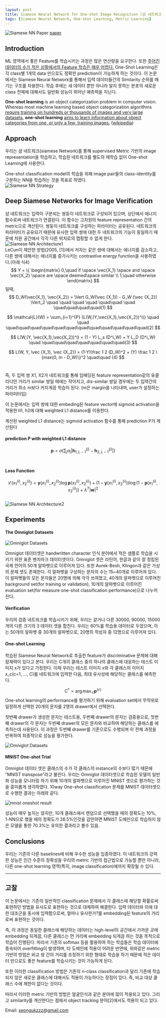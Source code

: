 ```yaml
---
layout: post
title: Siamese Neural Network for One-shot Image Recognition (샴 네트워크)
tags: [Siamese Neural Network, One-shot Learning, Metric Learning]
---
```

![Siamese NN Paper](https://github.com/uk-kim/uk-kim.github.io/blob/master/_posts/2018-10-07-siamese_nn/siamese_paper_intro.png?raw=true)
[paper](https://www.cs.cmu.edu/~rsalakhu/papers/oneshot1.pdf)

## Introduction
ML 영역에서 좋은 Feature를 학습시키는 과정은 많은 연산량을 요구한다. 또한 <u>주어진 데이터의 수가 적은 상황에서의 Feature 학습은 매우 어렵다.</u> One-Shot Learning은 각 class별 1개의 data 만으로도 정확한 prediction이 가능하게 하는 것이다. 이 논문에서는 Siamese Neural Network를 통해서 입력 데이터들간의 Similarity 순위를 매기는 구조를 차용한다. 학습 후에는 새 데이터 뿐만 아니라 알지 못하는 분포의 새로운 class 전체에 대해서도 일반화 성능이 뛰어난 예측력을 지닌다.

<b>One-shot learning</b> is an object categorization problem in computer vision. Whereas most machine learning based object categorization algorithms <u>require training on hundreds or thousands of images and very large datasets</u>, <b>one-shot learning</b> <u>aims to learn information about object categories from one, or only a few, training images.</u> ([wikipedia](https://en.wikipedia.org/wiki/One-shot_learning))


## Approach
우리는 샴 네트워크(siamese Network)를 통해 supervised Metric 기반의 image representation을 학습하고, 학습된 네트워크를 별도의 재학습 없이 One-shot Learning에 사용한다.

One-shot classification model의 학습을 위해 image pair들의 class-identity를 구분하는 NN을 학습하는 것을 목표로 하였다.
<br/>
![Siamese NN Strategy](https://github.com/uk-kim/uk-kim.github.io/blob/master/_posts/2018-10-07-siamese_nn/siamese_fig1_strategy.png?raw=true)
<br/>
## Deep Siamese Networks for Image Verification

샴 네트워크는 입력이 구분되는 쌍둥이 네트워크로 구성되어 있으며, 상단에서 에너지 함수로써 네트워크가 연결된다. 이 함수는 고차원의 feature representation 간의 metric으로 계산된다. 쌍둥이 네트워크를 구성하는 파라미터는 공유된다. 네트워크의 파라미터가 공유되기 때문에 유사한 입력 쌍에 대한 두 네트워크의 기능이 동일하기 때문에 차원 공간에서 각각 다른 위치로의 맵핑할 수 없게 한다.
<br/>
![Siamese NN Architecture1](https://github.com/uk-kim/uk-kim.github.io/blob/master/_posts/2018-10-07-siamese_nn/siamese_network_architecture_1.jpeg?raw=true)
<br/>
LeCun이 제안한 방법(2005, [1])에서 저자는 같은 쌍에 대해서는 에너지를 감소하고, 다른 쌍에 대해서는 에너지를 증가시키는 contrastive energy function을 사용하였다.(아래 식4)
<br/>
$$
Y = \{ \begin{matrix} 0,\quad if \space \vec{X_1} \space and \space \vec{X_2} \space are \space deemed\space similar \\ 1,\quad otherwise \end{matrix}
$$
일때,
<br/>
$$
D_W(\vec{X_1}, \vec{X_2}) = \Vert G_W(\vec {X_1}) - G_W (\vec {X_2}) \Vert_2 \quad \quad \quad \quad \quad\quad \quad \quad\quad\quad\quad(1)
$$

$$ \mathcal{L}(W) = \sum_{i=1}^{P} {L(W,(Y,\vec{X_1},\vec{X_2})^i)} \quad \quad \quad\quad\quad\quad\quad\quad\quad\quad\quad\quad\quad\quad(2)
$$

$$
L(W,(Y, \vec{X_1},\vec{X_2})^i) = (1 - Y) L_s (D^i_W) + Y L_D (D^i_W) \quad \quad\quad\quad\quad\quad\quad\quad(3)
$$

$$
L(W, Y, \vec {X_1}, \vec {X_2}) = (1-Y)\frac 1 2 (D_W)^2 + (Y) \frac 1 2 \{max(0, m - D_W)\}^2 \quad\quad (4)
$$
<br/>

즉, 두 입력 쌍 X1, X2가 네트워크를 통해 임배딩된 feature representation같의 유클리디안 거리가 similar 쌍일 때에는 작아지고, dis-similar 쌍일 경우에는 두 입력간의 거리가 최소 m보다 커지게끔 학습이 된다. (m은 margin을 나타내며, user가 설정하는 파라미터임)

이 논문에서는 입력 쌍에 대한 embeding된 feature vector에 sigmoid activation을 적용한 h1, h2에 대해 weighted L1 distance를 이용한다.

계산된 weighted L1 distance는 sigmoid activation 함수를 통해 prediction P가 계산된다
<br/>
#### prediction P with weighted L1 distance
$$
\mathbf{p} = \sigma (\sum{}_j \alpha_j \vert \mathbf{h}_{1, L-1}^{(j)} - \mathbf{h}_{2, L-1} ^{(j)} \vert)
$$
<br/>
#### Loss Function
$$
\mathcal{L} (x_1^{(i)}, x_2^{(i)}) = \mathbf{y} (x_1^{(i)}, x_2^{(i)}) \log{\mathbf{p} (x_1^{(i)}, x_2^{(i)})} + (1 - \mathbf{y} (x_1^{(i)}, x_2^{(i)})) \log {(1 - \mathbf{p} (x_1^{(i)}, x_2^{(i)}))} + \lambda^T \vert \mathbf{w} \vert ^2
$$
<br/>
![Siamese NN Architecture2](https://github.com/uk-kim/uk-kim.github.io/blob/master/_posts/2018-10-07-siamese_nn/siamese_network_architecture.jpeg?raw=true)
<br/>

## Experiments

#### The Omniglot Datasets
![Omniglot Datasets](https://github.com/uk-kim/uk-kim.github.io/blob/master/_posts/2018-10-07-siamese_nn/omniglot_dataset_characters.jpeg?raw=true)

Omniglot 데이터셋은 handwritten character 인식 분야에서 적은 샘플로 학습을 시키기 위한 표준 벤치마크  데이터셋이다. Omniglot 셋은 라틴어, 한글과 같이 잘 정립된 국제 언어의 50개 알파벳으로 이루어져 있다. 또한 Aurek-Besh, Klingon과 같은 가상의 문제 셋도 존재한다. 각 알파벳을 구성하는 문자의 수는 15~40개로 이루어져 있다. 이 알파벳들의 모든 문자들은 20명에 의해 각각 쓰여졌고, 40개의 알파벳으로 이루어진 background set(for training or validation), 10개의 알파벳으로 이루어진 evaluation set(for measure one-shot classification performance)으로 나누어 진다.

#### Verification

우리의 검증 네트워크를 학습시키기 위해, 우리는 같거나 다른 30000, 90000, 15000개의 다른 크기의 3 데이터 셋을 합친다. 우리는 60%를 학습용 데이터로 두었으며, 이는 50개의 알파벳 중 30개의 알파벳으로, 20명의 작성자 중 12명으로 이루어져 있다.

#### One-shot Learning
학습된 Siamese Neural Network로 추출한 feature가 discriminative 문제에 대해 잠재력이 있다고 본다. 우리는 C개의 클래스 중의 하나의 클래스에 대응하는 테스트 이미지 x가 있다고 가정한다. 이제 우리는 테스트 이미지 x와 각 클래스의 이미지 x_c(c=1, …, C)를 네트워크에 입력한 다음, 최대 유사성에 해당하는 클래스를 예측한다.

$$
C^\ast = \arg\max{}_c \mathbf{p} ^{(c)}
$$
One-shot learning의 performance를 평가하기 위해 evaluation set에서 무작위로 일정하게 선택한 20개의 문자를 2명의 drawer에서 선택한다.

첫번째 drawer가 생성한 문자는 테스트용, 두번째 drawer의 문자는 검증용으로, 첫번째 drawer의 각 문자는 두번째 drawer의 모든 문자와 비교하여 해당하는 클래스를 예측하는데 사용된다. 이 과정은 두번째 drawer를 기준으로도 수행되며 이 전체 과정을 반복하여 최종적으로 성능을 평가한다.

![Omniglot Datasets](https://github.com/uk-kim/uk-kim.github.io/blob/master/_posts/2018-10-07-siamese_nn/siamese_omniglot_evaluation.png?raw=true)

#### MNIST One-shot Trial
Omniglot 데이타 셋은 클래스의 수가 각 클래스의 instance의 수보다 많기 때문에 “MNIST transpose”라고 불린다. 우리는 Omniglot 데이터셋으로 학습된 모델의 일반화 성능을 모니터링 하기 위해 10개의 알파벳으로 이루어진 MNIST 셋으로 평가하는 것을 흥미롭게 생각하였다. 10way One-shot classification 문제를 MNIST 데이터셋으로 수행한 결과는 아래와 같다.

![mnist oneshot result](https://github.com/uk-kim/uk-kim.github.io/blob/master/_posts/2018-10-07-siamese_nn/siamese_mnist_oneshot_result.png?raw=true)

성능이 매우 높지는 않지만,  10개 클래스에서 랜덤으로 선택했을 때의 정확도는 10%, 1-NN으로 했을 때의 정확도가 26.5%인것을 감안하면 MNIST 도메인으로 학습하지 않은 모델을 통한 70.3%는 유의한 결과라고 볼수 있음.

## Conclusions

우리는 기존의 다른 baselines에 비해 우수한 성능을 입증하였다. 이 네트워크의 강력한 성능은 인간 수준의 정확성을 우리의 metric 기반의 접근법으로 가능할 뿐만 아니라, 다른 one-shot learning 영역(특히, image classification)에까지 확장될 수 있다.

***

## 고찰

이 논문에서는 기존의 일반적인 classification 문제에서 각 클래스에 해당할 확률로써 표현하던 방법을 유사도로 표현하는 것으로 대체하여 해결한다. 입력 데이터와 이에 대한 대조군을 동시에 입력함으로써, 얼마나 유사한가?를 embedding된 feature의 거리로써 표현하는 것이다.

즉, 이 과정은 동일한 클래스에 해당하는 데이터는 high-level의 공간에서 가까운 곳에 embedding 되게끔, 다른 클래스는 먼 거리에 embedding 되게끔 하는 것을 목적으로 학습이 진행된다. 따라서 기존의 softmax 등을 활용하여 하는 학습들은 학습 데이터에 종속되어 overfitting이 발생하며, 타 도메인에 적용이 어려운 반면에, 위와같은 metric 기반의 방법은 비교 쌍 간의 거리를 조정하기 위한 형태로 학습을 하기 때문에 적은 데이터 만으로도 좋은 feature를 학습시키는 것이 가능하게 된다.

또한 이러한 classification 방법은 기존의 n-class classification과 달리 기존에 학습되지 않은 새로운 클래스에 대해서도 적용이 가능하다는 장점이 있다. 즉, 비교 대상 클래스 수에 제한이 없다는 것이다.

따라서 이러한 metric 기반의 방법은 얼굴인식과 같은 분야에 많이 적용되고 있다. 그리고 similarity를 계산한다는 점에서 object tracking 분야[2]에서도 적용이 되고 있다.
<br/>

Email: [seongukzzz@gmail.com](mailto:seongukzzz@gmail.com)